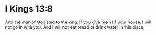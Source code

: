 # I Kings 13:8

And the man of God said to the king, If you give me half your house, I will not go in with you. And I will not eat bread or drink water in this place,
